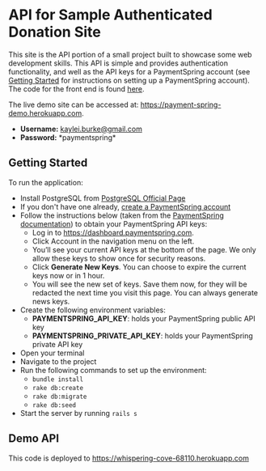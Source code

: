 # API for Sample Authenticated Donation Site
This site is the API portion of a small project built to showcase some web development skills. This API is simple and provides authentication functionality, and well as the API keys for a PaymentSpring account (see [Getting Started](#getting-started) for instructions on setting up a PaymentSpring account). The code for the front end is found [here](https://github.com/kayleiburke/PaymentSpringGatewayPortal). 

The live demo site can be accessed at: https://payment-spring-demo.herokuapp.com.  

- **Username:**  kaylei.burke@gmail.com
- **Password:** \*paymentspring*


## Getting Started
To run the application:

- Install PostgreSQL from [PostgreSQL Official Page](https://www.postgresql.org/) 
- If you don't have one already, [create a PaymentSpring account](https://paymentspring.com/signup)
- Follow the instructions below (taken from the [PaymentSpring documentation](https://docs.paymentspring.com)) to obtain your PaymentSpring API keys:
    - Log in to https://dashboard.paymentspring.com.
    - Click Account in the navigation menu on the left.
    - You’ll see your current API keys at the bottom of the page. We only allow these keys to show once for security reasons.
    - Click **Generate New Keys**. You can choose to expire the current keys now or in 1 hour.
    - You will see the new set of keys. Save them now, for they will be redacted the next time you visit this page. You can always generate news keys.
- Create the following environment variables:
    - **PAYMENTSPRING_API_KEY**: holds your PaymentSpring public API key 
    - **PAYMENTSPRING_PRIVATE_API_KEY**: holds your PaymentSpring private API key
- Open your terminal
- Navigate to the project
- Run the following commands to set up the environment:
    - `bundle install`
    - `rake db:create`
    - `rake db:migrate`
    - `rake db:seed`
- Start the server by running `rails s`

## Demo API
This code is deployed to https://whispering-cove-68110.herokuapp.com

